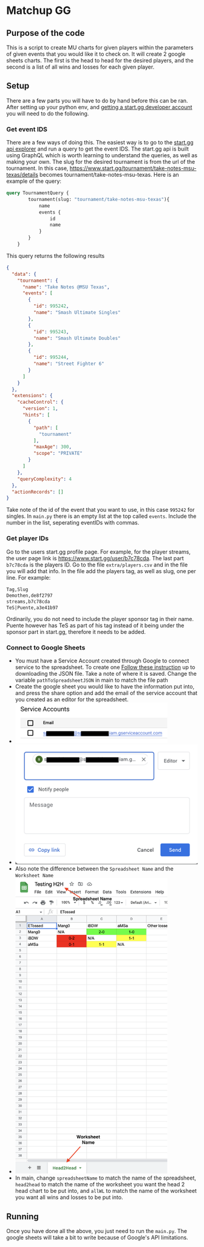 # Matchup GG
## Purpose of the code
This is a script to create MU charts for given players within the parameters of given events that you would like it to check on. It will create 2 google sheets charts. The first is the head to head for the desired players, and the second is a list of all wins and losses for each given player.

## Setup
There are a few parts you will have to do by hand before this can be ran. After setting up your python env, and [getting a start.gg developer account](https://developer.start.gg/docs/intro) you will need to do the following. 

### Get event IDS
There are a few ways of doing this. The easiest way is to go to the [start.gg api explorer](https://developer.start.gg/explorer) and run a query to get the event IDS. The start.gg api is built using GraphQL which is worth learning to understand the queries, as well as making your own. The slug for the desired tournament is from the url of the tournament. In this case, https://www.start.gg/tournament/take-notes-msu-texas/details becomes tournament/take-notes-msu-texas. Here is an example of the query:
```GraphQL
query TournamentQuery {
        tournament(slug: "tournament/take-notes-msu-texas"){
            name
            events {
                id
                name
            }
        }
    }
```
This query returns the following results
```json
{
  "data": {
    "tournament": {
      "name": "Take Notes @MSU Texas",
      "events": [
        {
          "id": 995242,
          "name": "Smash Ultimate Singles"
        },
        {
          "id": 995243,
          "name": "Smash Ultimate Doubles"
        },
        {
          "id": 995244,
          "name": "Street Fighter 6"
        }
      ]
    }
  },
  "extensions": {
    "cacheControl": {
      "version": 1,
      "hints": [
        {
          "path": [
            "tournament"
          ],
          "maxAge": 300,
          "scope": "PRIVATE"
        }
      ]
    },
    "queryComplexity": 4
  },
  "actionRecords": []
}
```
Take note of the id of the event that you want to use, in this case `995242` for singles. In `main.py` there is an empty list at the top called `events`. Include the number in the list, seperating eventIDs with commas. 

### Get player IDs
Go to the users start.gg profile page. For example, for the player streams, the user page link is https://www.start.gg/user/b7c78cda. The last part `b7c78cda` is the players ID. Go to the file `extra/players.csv` and in the file you will add that info. In the file add the players tag, as well as slug, one per line. For example:
```csv
Tag,Slug
Demothen,de8f2797
streams,b7c78cda
TeS|Puente,a3e41b97
```
Ordinarily, you do not need to include the player sponsor tag in their name. Puente however has TeS as part of his tag instead of it being under the sponsor part in start.gg, therefore it needs to be added.

### Connect to Google Sheets
- You must have a Service Account created through Google to connect service to the spreadsheet. To create one [Follow these instruction](https://docs.gspread.org/en/v5.7.0/oauth2.html#enable-api-access-for-a-project) up to downloading the JSON file. Take a note of where it is saved. Change the variable `pathToSpreadsheetJSON` in main to match the file path
- Create the google sheet you would like to have the information put into, and press the share option and add the email of the service account that you created as an editor for the spreadsheet. 
- <img src = "misc/service_account.png" width = "400px">
- <img src = "misc/share_project.png" width = "500px">
- Also note the difference between the `Spreadsheet Name` and the `Worksheet Name` 
- <img src = "misc/names.png" width = "400px">
- In main, change `spreadsheetName` to match the name of the spreadsheet, `head2head` to match the name of the worksheet you want the head 2 head chart to be put into, and `allWL` to match the name of the worksheet you want all wins and losses to be put into. 

## Running
Once you have done all the above, you just need to run the `main.py`. The google sheets will take a bit to write because of Google's API limitations. 